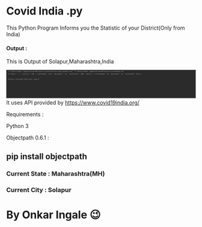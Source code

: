 # Covid India .py
This Python Program Informs you the Statistic of your District(Only from India)

#### Output :
This is Output of Solapur,Maharashtra,India

![Output](https://github.com/Sonic-India/covidindia.py/raw/master/Capture.PNG)
It uses API provided by https://www.covid19india.org/

Requirements :

Python 3

Objectpath 0.6.1 :

## pip install objectpath
  
### Current State : Maharashtra(MH)
### Current City : Solapur
# By Onkar Ingale 😉
